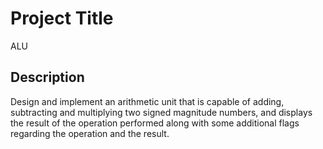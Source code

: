 # Project Title

ALU

## Description

Design and implement an arithmetic unit that is capable of adding, subtracting and multiplying two signed magnitude numbers, and displays the result of the operation performed along with some additional flags regarding the operation and the result.

